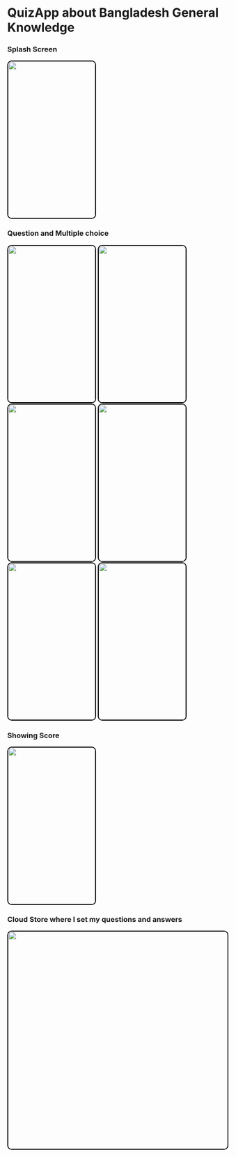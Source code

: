 # QuizApp about Bangladesh General Knowledge

### Splash Screen

<img src="https://github.com/Sonykhan1121/BD-GK-Quiz-App/assets/45848552/8858cade-dcf3-406f-81c1-d53786a0e3ea" width="200" height="360" style="border: 2px solid #000; border-radius: 10px;">

### Question and Multiple choice

<img src="https://github.com/Sonykhan1121/BD-GK-Quiz-App/assets/45848552/d04f05c7-b4c8-470a-8355-0cdc98f992a5" width="200" height="360" style="border: 2px solid #000; border-radius: 10px;">
<img src="https://github.com/Sonykhan1121/BD-GK-Quiz-App/assets/45848552/bb27688c-8018-4909-b615-7e2b28b2a018" width="200" height="360" style="border: 2px solid #000; border-radius: 10px;">
<img src="https://github.com/Sonykhan1121/BD-GK-Quiz-App/assets/45848552/abff5ae1-6dca-4f92-b8fd-b17e7ab60e61" width="200" height="360" style="border: 2px solid #000; border-radius: 10px;">
<img src="https://github.com/Sonykhan1121/BD-GK-Quiz-App/assets/45848552/cd8717a8-17a4-429d-8596-73bcb90edda9" width="200" height="360" style="border: 2px solid #000; border-radius: 10px;">
<img src="https://github.com/Sonykhan1121/BD-GK-Quiz-App/assets/45848552/4d323731-5c44-4251-a800-5ad11d650b69" width="200" height="360" style="border: 2px solid #000; border-radius: 10px;">
<img src="https://github.com/Sonykhan1121/BD-GK-Quiz-App/assets/45848552/d0f8de15-543b-445b-8b50-fd546d0c8fc4" width="200" height="360" style="border: 2px solid #000; border-radius: 10px;">


### Showing Score

<img src="https://github.com/Sonykhan1121/BD-GK-Quiz-App/assets/45848552/40c4ca36-5a2f-4633-b880-5b7f4061a19c" width="200" height="360" style="border: 2px solid #000; border-radius: 10px;">

### Cloud Store where I set my questions and answers

<img src="https://github.com/Sonykhan1121/BD-GK-Quiz-App/assets/45848552/e4dc2d86-d223-4db0-8c26-8627d2a5bcce" width="850" height="500" style="border: 2px solid #000; border-radius: 10px;">

